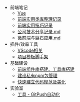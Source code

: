 <!--
 * @Author: ShawnPhang
 * @Date: 2022-08-11 11:16:25
 * @Description:  
 * @LastEditors: ShawnPhang
 * @LastEditTime: 2022-08-11 11:19:35
 * @site: book.palxp.com
-->
* 前端笔记
    * [Vue](articles/vue.md)
    * [前端实用类库整理记录](articles/实用类库.md)
    * [前端实用技巧记录](articles/实用技巧.md)
    * [公司技术分享记录.md](articles/技术分享.md)
    * [微前端与巨石应用.md](articles/微前端.md)
* 插件/效率工具
    * [VScode相关](articles/vscode-plugins.md)
    * [项目模板脚手架](articles/tsn-cli.md)
* 基础建设
    * [前端组件库搭建、工具库搭建](articles/build-library.md)
    * [建设私有npm包管理](articles/npm.md)
    * [快速建立代码规范及美化](articles/norm.md)
* 实验室
    * [工具 - GitPush自动化](articles/gp-cli.md)
